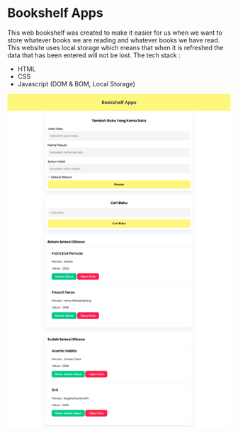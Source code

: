 # Bookshelf Apps
This web bookshelf was created to make it easier for us when we want to store whatever books we are reading and whatever books we have read. This website uses local storage which means that when it is refreshed the data that has been entered will not be lost.
The tech stack :
- HTML
- CSS
- Javascript (DOM & BOM, Local Storage)
<img src="https://github.com/aditiaprabowo3/Bookshelf-Apps/blob/main/image/img.png" alt="Gambr">
